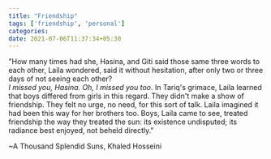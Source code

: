 ```yaml
---
title: "Friendship"
tags: ['friendship', 'personal']
categories: 
date: 2021-07-06T11:37:34+05:30
---
```


"How many times had she, Hasina, and Giti said those same three words to each other,
Laila wondered, said it without hesitation, after only two or three days of not seeing
each other?   
_I missed you, Hasina._ _Oh, I missed you too_. In Tariq's grimace, Laila learned
that boys differed from girls in this regard. They didn't make a show of friendship. They
felt no urge, no need, for this sort of talk. Laila imagined it had been this way for her
brothers too. Boys, Laila came to see, treated friendship the way they treated the sun: its
existence undisputed; its radiance best enjoyed, not beheld directly."    

~A Thousand Splendid Suns, Khaled Hosseini


